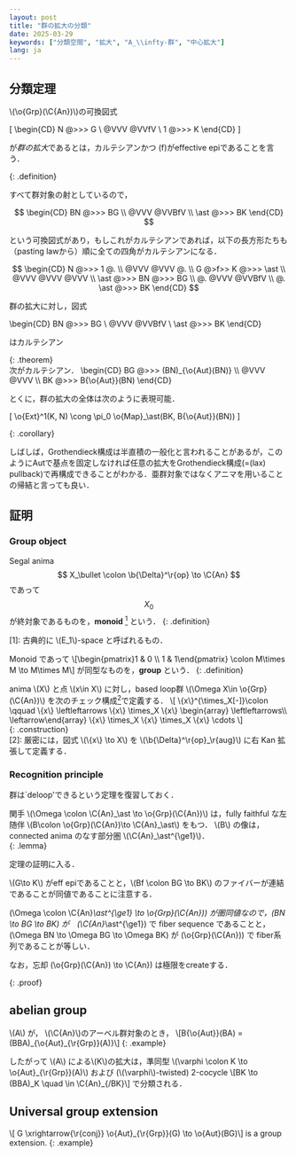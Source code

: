 ```yaml
---
layout: post
title: "群の拡大の分類"
date: 2025-03-29
keywords: ["分類空間", "拡大", "A_\\infty-群", "中心拡大"]
lang: ja
---
```



## 分類定理

<div>
\(\o{Grp}(\C{An})\)の可換図式

\[
  \begin{CD} N @>>> G \\ @VVV @VVfV \\ 1 @>>> K \end{CD}
\]

が*群の拡大*であるとは，カルテシアンかつ \(f\)がeffective epiであることを言う．
</div>
{: .definition}

すべて群対象の射としているので，

$$
\begin{CD} BN @>>> BG \\ @VVV @VVBfV \\ \ast @>>> BK \end{CD}
$$

という可換図式があり，もしこれがカルテシアンであれば，以下の長方形たちも（pasting lawから）順に全ての四角がカルテシアンになる．

$$
\begin{CD} N @>>> 1 @. \\ @VVV @VVV @. \\ G @>f>> K @>>> \ast \\ @VVV @VVV @VVV \\ \ast @>>> BN @>>> BG \\ @. @VVV @VVBfV \\ @. \ast @>>> BK \end{CD}
$$


<div>
群の拡大に対し，図式

\begin{CD} BN @>>> BG \\ @VVV @VVBfV \\ \ast @>>> BK \end{CD}

はカルテシアン
</div>{: .theorem}

<div>
次がカルテシアン．
\begin{CD}
BG @>>> (BN)_{\o{Aut}(BN)} \\ @VVV @VVV \\ BK @>>> B{\o{Aut}}(BN)
\end{CD}

とくに，群の拡大の全体は次のように表現可能．

\[
\o{Ext}^1(K, N) \cong \pi_0 \o{Map}_\ast(BK, B{\o{Aut}}(BN))
\]
</div>{: .corollary}

しばしば，Grothendieck構成は半直積の一般化と言われることがあるが，このようにAutで基点を固定しなければ任意の拡大をGrothendieck構成(=(lax) pullback)で再構成できることがわかる．亜群対象ではなくアニマを用いることの帰結と言っても良い．



## 証明

### Group object

>
Segal anima
$$
X_\bullet \colon \b{\Delta}^\r{op} \to \C{An}
$$
であって
$$X_0$$
が終対象であるものを，**monoid** [<sup>1</sup>](#note1) という．
{: .definition}

<div id="note1" class="footnote-section">
[1]: 古典的に \(E_1\)-space と呼ばれるもの．
</div>

>
Monoid であって
\\[\begin{pmatrix}1 & 0 \\\\ 1 & 1\end{pmatrix} \colon M\times M \to M\times M\\]
が同型なものを，**group** という．
{: .definition}

<div>
anima \(X\) と点 \(x\in X\)
に対し，based loop群 \(\Omega X\in \o{Grp}(\C{An})\)
を次のチェック構成<a href="#note2"><sup>2</sup></a>で定義する．
\[
\{x\}^{\times_X[-]}\colon \qquad \{x\} \leftleftarrows \{x\} \times_X \{x\} \begin{array} \leftleftarrows\\ \leftarrow\end{array} \{x\} \times_X \{x\} \times_X \{x\} \cdots
\]
</div>{: .construction}

<div id="note2" class="footnote-section">
[2]: 厳密には，図式 \(\{x\} \to X\) を \(\b{\Delta}^\r{op}_\r{aug}\) に右 Kan 拡張して定義する．
</div>

### Recognition principle

群は`deloop'できるという定理を復習しておく．

<div>
関手 \(\Omega \colon \C{An}_\ast \to \o{Grp}(\C{An})\) は，fully faithful な左随伴 \(B\colon \o{Grp}(\C{An})\to \C{An}_\ast\) をもつ．
\(B\) の像は，connected anima のなす部分圏 \(\C{An}_\ast^{\ge1}\)．
</div>{: .lemma}

定理の証明に入る．

<div>
\(G\to K\)
がeff epiであることと，\(Bf \colon BG \to BK\) のファイバーが連結であることが同値であることに注意する．

\(\Omega \colon \C{An}_\ast^{\ge1} \to \o{Grp}(\C{An})\)
が圏同値なので，\(BN \to BG \to BK\) が　\(\C{An}_\ast^{\ge1}\) で fiber sequence であることと，\(\Omega BN \to \Omega BG \to \Omega BK\) が \(\o{Grp}(\C{An})\) で fiber系列であることが等しい．

なお，忘却 \(\o{Grp}(\C{An}) \to \C{An}\) は極限をcreateする．
</div>{: .proof}



## abelian group

>
\\(A\\) が， \\(\C{An}\\)のアーベル群対象のとき，
\\[B{\o{Aut}}(BA) = (BBA)\_{\o{Aut}\_{\r{Grp}}(A)}\\]
{: .example}

したがって \\(A\\) による\\(K\\)の拡大は，準同型 \\(\varphi \colon K \to \o{Aut}\_{\r{Grp}}(A)\\)
および (\\(\varphi\\)-twisted) 2-cocycle \\[BK \to (BBA)_K \quad \in \C{An}\_{/BK}\\] で分類される．




## Universal group extension

>
\\[ G \xrightarrow{\r{conj}} \o{Aut}_{\r{Grp}}(G) \to \o{Aut}(BG)\\]
is a group extension.
{: .example}